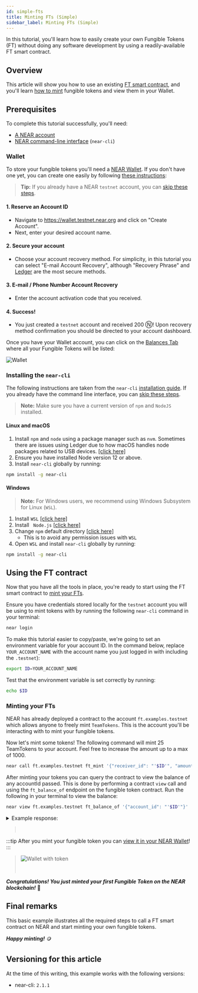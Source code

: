 ```yaml
---
id: simple-fts
title: Minting FTs (Simple)
sidebar_label: Minting FTs (Simple)
---
```


In this tutorial, you'll learn how to easily create your own Fungible Tokens (FT) without doing any software development by using a readily-available FT smart contract.

## Overview

This article will show you how to use an existing [FT smart contract](#fungible-token-contract), and you'll learn [how to mint](#minting-your-fts) fungible tokens and view them in your Wallet.

## Prerequisites

To complete this tutorial successfully, you'll need:

- [A NEAR account](#wallet)
- [NEAR command-line interface](/docs/develop/contracts/rust/intro#installing-the-near-cli) (`near-cli`)

### Wallet

To store your fungible tokens you'll need a [NEAR Wallet](https://wallet.testnet.near.org/).
If you don't have one yet, you can create one easily by following [these instructions](/docs/develop/basics/create-account):

> **Tip:** If you already have a NEAR `testnet` account, you can [skip these steps](#installing-the-near-cli).

#### 1. Reserve an Account ID

- Navigate to https://wallet.testnet.near.org and click on "Create Account".
- Next, enter your desired account name.

#### 2. Secure your account

- Choose your account recovery method. For simplicity, in this tutorial you can select
  "E-mail Account Recovery", although "Recovery Phrase" and [Ledger](https://www.ledger.com/)
  are the most secure methods.

#### 3. E-mail / Phone Number Account Recovery

- Enter the account activation code that you received.

#### 4. Success!

- You just created a `testnet` account and received 200 Ⓝ! Upon recovery method confirmation
  you should be directed to your account dashboard.

Once you have your Wallet account, you can click on the [Balances Tab](https://wallet.testnet.near.org/?tab=balances) where all your Fungible Tokens will be listed:

![Wallet](/docs/assets/fts/empty-wallet-ft-tab.png)

### Installing the `near-cli`

The following instructions are taken from the `near-cli` [installation
guide](https://docs.near.org/docs/tools/near-cli#setup). If you already have the command line
interface, you can [skip these steps](#using-the-ft-contract).

> **Note:** Make sure you have a current version of `npm` and `NodeJS` installed.

#### Linux and macOS

1. Install `npm` and `node` using a package manager such as `nvm`. Sometimes there are issues
   using Ledger due to how macOS handles node packages related to USB devices.
   [[click here]](https://nodejs.org/en/download/package-manager/)
2. Ensure you have installed Node version 12 or above.
3. Install `near-cli` globally by running:

```bash
npm install -g near-cli
```

#### Windows

> **Note:** For Windows users, we recommend using Windows Subsystem for Linux (`WSL`).

1. Install `WSL` [[click here]](https://docs.microsoft.com/en-us/windows/wsl/install-manual#downloading-distros)
2. Install ` Node.js` [[click here]](https://nodejs.org/en/download/package-manager/)
3. Change `npm` default directory [[click here]](https://docs.npmjs.com/resolving-eacces-permissions-errors-when-installing-packages-globally#manually-change-npms-default-directory)
   - This is to avoid any permission issues with `WSL`
4. Open `WSL` and install `near-cli` globally by running:

```bash
npm install -g near-cli
```

## Using the FT contract

Now that you have all the tools in place, you're ready to start using the FT smart contract to [mint your FTs](#minting-your-fts).

Ensure you have credentials stored locally for the `testnet` account you will be using to mint tokens with by running the following `near-cli` command in your terminal:

```bash
near login
```

To make this tutorial easier to copy/paste, we're going to set an environment variable for your account ID. In the command below, replace `YOUR_ACCOUNT_NAME` with the account name you just logged in with including the `.testnet`):

```bash
export ID=YOUR_ACCOUNT_NAME
```

Test that the environment variable is set correctly by running:

```bash
echo $ID
```

### Minting your FTs

NEAR has already deployed a contract to the account `ft.examples.testnet` which allows anyone to freely mint `TeamTokens`. This is the account you'll be interacting with to mint your fungible tokens.

Now let's mint some tokens! The following command will mint 25 TeamTokens to your account. Feel free to increase the amount up to a max of 1000.

```bash
near call ft.examples.testnet ft_mint '{"receiver_id": "'$ID'", "amount": "25"}' --deposit 0.1 --accountId $ID
```

After minting your tokens you can query the contract to view the balance of any accountId passed. This is done by performing a contract `view` call and using the `ft_balance_of` endpoint on the fungible token contract. Run the following in your terminal to view the balance:

```bash
near view ft.examples.testnet ft_balance_of '{"account_id": "'$ID'"}'
```

<details>
<summary>Example response: </summary>
<p>

```json
View call: ft.examples.testnet.ft_balance_of({"account_id": "benji_test.testnet"})
'25'
```

</p>
</details>

> <br/>
>
:::tip
After you mint your fungible token you can [view it in your NEAR Wallet](https://wallet.testnet.near.org)!
:::
>
> ![Wallet with token](/docs/assets/fts/teamtoken.png)
>
> <br/>

**_Congratulations! You just minted your first Fungible Token on the NEAR blockchain!_** 🎉

## Final remarks

This basic example illustrates all the required steps to call a FT smart contract on NEAR and start minting your own fungible tokens.

**_Happy minting!_** 🪙

## Versioning for this article

At the time of this writing, this example works with the following versions:

- near-cli: `2.1.1`
